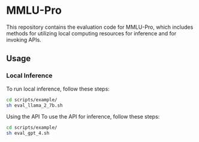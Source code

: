 # MMLU-Pro

This repository contains the evaluation code for MMLU-Pro, which includes methods for utilizing local computing resources for inference and for invoking APIs.

## Usage

### Local Inference

To run local inference, follow these steps:

```bash
cd scripts/example/
sh eval_llama_2_7b.sh
```

Using the API
To use the API for inference, follow these steps:

```bash
cd scripts/example/
sh eval_gpt_4.sh
```

